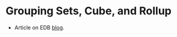 # Grouping Sets, Cube, and Rollup

- Article on EDB [blog](https://www.enterprisedb.com/postgres-tutorials/how-use-grouping-sets-cube-and-rollup-postgresql).
